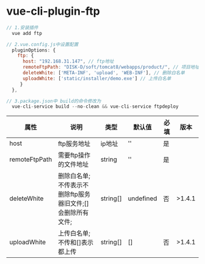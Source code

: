 # vue-cli-plugin-ftp

```JavaScript
// 1.安装插件
  vue add ftp

// 2.vue.config.js中设置配置
  pluginOptions: {
    ftp: {
      host: "192.168.31.147", // ftp地址
      remoteFtpPath: "DISK-D/soft/tomcat8/webapps/product/", // 项目地址
      deleteWhite: ['META-INF', 'upload', 'WEB-INF'], // 删除白名单
      uploadWhite: ['static/installer/demo.exe'] // 上传白名单
     }
  },

// 3.package.json中 build的命令修改为
  vue-cli-service build --no-clean && vue-cli-service ftpdeploy
  ```
| 属性 | 说明 | 类型 | 默认值 | 必填 | 版本 |
|---|---|---|---|---|---|
| host | ftp服务地址 | ip地址 | '' | 是 | |
| remoteFtpPath | 需要ftp操作的文件地址 | string | '' | 是 ||
| deleteWhite | 删除白名单;不传表示不删除ftp服务器旧文件;[]会删除所有文件; | string[] | undefined | 否 | >1.4.1 |
| uploadWhite | 上传白名单;不传和[]表示都上传 | string[] | [] | 否 | >1.4.1 |

